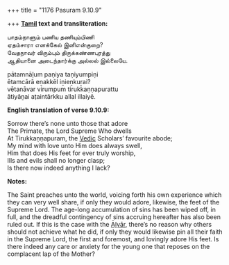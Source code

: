 +++
title = "1176 Pasuram 9.10.9"

+++
**[Tamil](/definition/tamil#history "show Tamil definitions") text and transliteration:**

பாதம்நாளும் பணிய தணியும்பிணி  
ஏதம்சாரா எனக்கேல் இனிஎன்குறை?  
வேதநாவர் விரும்பும் திருக்கண்ணபுரத்து  
ஆதியானை அடைந்தார்க்கு அல்லல் இல்லையே.

pātamnāḷum paṇiya taṇiyumpiṇi  
ētamcārā eṉakkēl iṉieṉkuṟai?  
vētanāvar virumpum tirukkaṇṇapurattu  
ātiyāṉai aṭaintārkku allal illaiyē.

**English translation of verse 9.10.9:**

Sorrow there’s none unto those that adore  
The Primate, the Lord Supreme Who dwells  
At Tirukkaṇṇapuram, the [Vedic](/definition/veda#vaishnavism "show Vedic definitions") Scholars’ favourite abode;  
My mind with love unto Him does always swell,  
Him that does His feet for ever truly worship,  
Ills and evils shall no longer clasp;  
Is there now indeed anything I lack?

**Notes:**

The Saint preaches unto the world, voicing forth his own experience which they can very well share, if only they would adore, likewise, the feet of the Supreme Lord. The age-long accumulation of sins has been wiped off, in full, and the dreadful contingency of sins accruing hereafter has also been ruled out. If this is the case with the [Āḻvār](/definition/aḻvar#vaishnavism "show Āḻvār definitions"), there’s no reason why others should not achieve what he did, if only they would likewise pin all their faith in the Supreme Lord, the first and foremost, and lovingly adore His feet. Is there indeed any care or anxiety for the young one that reposes on the complacent lap of the Mother?



